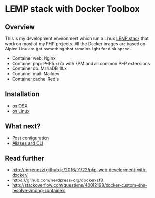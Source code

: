 # LEMP stack with Docker Toolbox

## Overview
This is my development environment which run a Linux [LEMP stack](https://lemp.io/) that work on most of my PHP projects. All the Docker images are based on Alpine Linux to get something that remains light for disk space.

- Container web: Nginx
- Container php: PHP5.x/7.x with FPM and all common PHP extensions
- Container db: MariaDB 10.x
- Container mail: Maildev
- Container cache: Redis

## Installation

* [on OSX](doc/install-osx.md)
* [on Linux](doc/install-linux.md)

## What next?

* [Post configuration](doc/config.md)
* [Aliases and CLI](doc/aliases.md)

## Read further
* http://mmenozzi.github.io/2016/01/22/php-web-development-with-docker/
* https://github.com/nerdpress-org/docker-sf3
* http://stackoverflow.com/questions/40012198/docker-custom-dns-resolve-among-containers